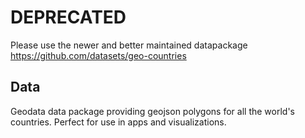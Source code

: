 # DEPRECATED
Please use the newer and better maintained datapackage https://github.com/datasets/geo-countries

## Data
Geodata data package providing geojson polygons for all the world's countries.
Perfect for use in apps and visualizations.

